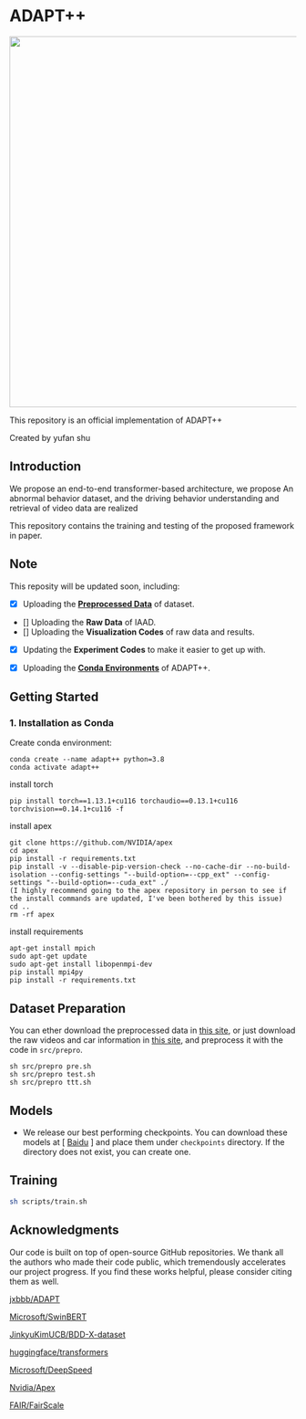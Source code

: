 # ADAPT++

 <img src="framework.png" width="650"> 

This repository is an official implementation of ADAPT++

Created by yufan shu

## Introduction

We propose an end-to-end transformer-based architecture, we propose An abnormal behavior dataset, and the driving behavior understanding and retrieval of video data are realized

This repository contains the training and testing of the proposed framework in paper.

## Note
This reposity will be updated soon, including:
- [x] Uploading the **[Preprocessed Data](#dataset-preparation)** of dataset.
- [] Uploading the **Raw Data** of IAAD.
- [] Uploading the **Visualization Codes** of raw data and results.
- [x] Updating the **Experiment Codes** to make it easier to get up with.
- [x] Uploading the **[Conda Environments](#1-installation-as-conda)** of ADAPT++.



## Getting Started


### 1. Installation as Conda

Create conda environment:
```
conda create --name adapt++ python=3.8
conda activate adapt++
```

install torch
```
pip install torch==1.13.1+cu116 torchaudio==0.13.1+cu116 torchvision==0.14.1+cu116 -f 
```

install apex
```
git clone https://github.com/NVIDIA/apex
cd apex
pip install -r requirements.txt
pip install -v --disable-pip-version-check --no-cache-dir --no-build-isolation --config-settings "--build-option=--cpp_ext" --config-settings "--build-option=--cuda_ext" ./
(I highly recommend going to the apex repository in person to see if the install commands are updated, I've been bothered by this issue)
cd ..
rm -rf apex
```

install requirements
```
apt-get install mpich
sudo apt-get update
sudo apt-get install libopenmpi-dev
pip install mpi4py
pip install -r requirements.txt
```

## Dataset Preparation

You can ether download the preprocessed data in [this site](https://www.alipan.com/s/PYmo89r86RJ), or just download the raw videos and car information in [this site](https://pan.baidu.com/s/1do8NaAx_09UD2SVUL6LC4g?pwd=5aki), and preprocess it with the code in `src/prepro`.
```
sh src/prepro pre.sh
sh src/prepro test.sh
sh src/prepro ttt.sh
```



## Models

* We release our best performing checkpoints. You can download these models at [ [Baidu](https://pan.baidu.com/s/1Wp5ZxWImj5kQh8dO-vrdbw?pwd=ip9m 
) ] and place them under `checkpoints` directory. If the directory does not exist, you can create one.

## Training
```bash
sh scripts/train.sh
```

## Acknowledgments

Our code is built on top of open-source GitHub repositories. 
We thank all the authors who made their code public, which tremendously accelerates our project progress. 
If you find these works helpful, please consider citing them as well.

[jxbbb/ADAPT](https://github.com/jxbbb/ADAPT)

[Microsoft/SwinBERT](https://github.com/microsoft/SwinBERT) 

[JinkyuKimUCB/BDD-X-dataset](https://github.com/JinkyuKimUCB/BDD-X-dataset)

[huggingface/transformers](https://github.com/huggingface/transformers) 

[Microsoft/DeepSpeed](https://github.com/microsoft/DeepSpeed)

[Nvidia/Apex](https://github.com/NVIDIA/apex)

[FAIR/FairScale](https://github.com/facebookresearch/fairscale)

